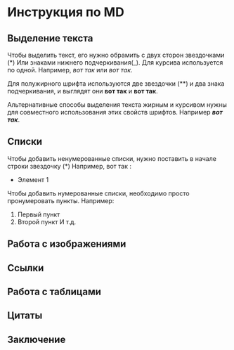 # Инструкция по MD

## Выделение текста

Чтобы выделить текст, его нужно обрамить с двух сторон звездочками (*) Или знаками нижнего подчеркивания(_).
Для курсива используется по одной. Например, *вот так* или _вот так_.

Для полужирного шрифта используются две звездочки (**) и два знака подчеркивания, и выглядят они **вот так** и __вот так__.

Альтернативные способы выделения текста жирным и курсивом нужны для совместного использования этих свойств шрифтов. Например _**вот так**_. 

## Списки

Чтобы добавить ненумерованные списки, нужно поставить в начале строки звездочку (*)
Например, вот так :
* Элемент 1

Чтобы добавить нумерованные списки, необходимо просто пронумеровать пункты. Например:
1. Первый пункт
2. Второй пункт
И т.д.
## Работа с изображениями

## Ссылки

## Работа с таблицами

## Цитаты

## Заключение